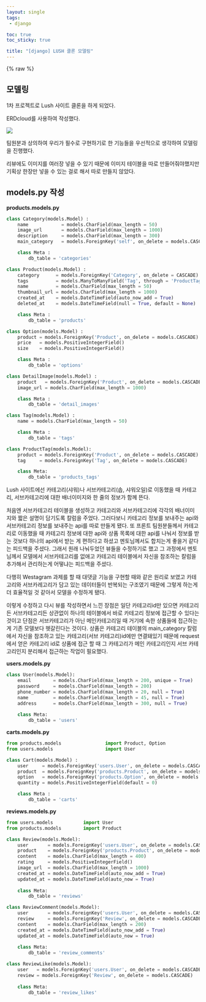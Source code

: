 ```yaml
---
layout: single
tags: 
 - django

toc: true
toc_sticky: true

title: "[django] LUSH 클론 모델링"
---
```


{% raw %}

## 모델링

1차 프로젝트로 Lush 사이트 클론을 하게 되었다. 

ERDcloud를 사용하여 작성했다. 

![](https://user-images.githubusercontent.com/61782539/136661786-85fd0e02-a1a8-4bc3-9bc6-41d81a9583a1.png)

팀원분과 상의하여 우리가 필수로 구현하기로 한 기능들을 우선적으로 생각하여 모델링을 진행했다.

리뷰에도 이미지를 여러장 넣을 수 있기 때문에 이미지 테이블을 따로 만들어줘야했지만 기획상 한장만 넣을 수 있는 걸로 해서 따로 만들지 않았다.

## models.py 작성

**products.models.py**

```python
class Category(models.Model) :
    name            = models.CharField(max_length = 50)
    image_url       = models.CharField(max_length = 1000)
    description     = models.CharField(max_length = 300)
    main_category   = models.ForeignKey('self', on_delete = models.CASCADE, null = True, related_name = 'sub_category')

    class Meta :
        db_table = 'categories'

class Product(models.Model) :
    category      = models.ForeignKey('Category', on_delete = CASCADE)
    tags          = models.ManyToManyField('Tag', through = 'ProductTag')
    name          = models.CharField(max_length = 50)
    thumbnail_url = models.CharField(max_length = 1000)
    created_at    = models.DateTimeField(auto_now_add = True)
    deleted_at    = models.DateTimeField(null = True, default = None)

    class Meta :
        db_table = 'products'

class Option(models.Model) :
    product = models.ForeignKey('Product', on_delete = models.CASCADE)
    price   = models.PositiveIntegerField()
    size    = models.PositiveIntegerField()

    class Meta :
        db_table = 'options'

class DetailImage(models.Model) :
    product   = models.ForeignKey('Product', on_delete = models.CASCADE)
    image_url = models.CharField(max_length = 1000)

    class Meta :
        db_table = 'detail_images'

class Tag(models.Model) :
    name = models.CharField(max_length = 50)

    class Meta :
        db_table = 'tags'

class ProductTag(models.Model):
    product = models.ForeignKey('Product', on_delete = models.CASCADE)
    tag     = models.ForeignKey('Tag', on_delete = models.CASCADE)

    class Meta:
        db_table = 'products_tags'
```

Lush 사이트에선 카테고리(샤워)나 서브카테고리(솝, 샤워오일)로 이동했을 때 카테고리, 서브카테고리에 대한 배너이미지와 한 줄의 정보가 함께 뜬다. 

처음엔 서브카테고리 테이블을 생성하고 카테고리와 서브카테고리에 각각의 배너이미지와 짧은 설명이 담기도록 칼럼을 주었다. 그러다보니 카테고리 정보를 보내주는 api와 서브카테고리 정보를 보내주는 api를 따로 만들게 됐다. 또 프론트 팀원분들께서 카테고리로 이동했을 때 카테고리 정보에 대한 api와 상품 목록에 대한 api를 나눠서 정보를 받는 것보다 하나의 api에서 받는 게 편하다고 하셨고 멘토님께서도 합치는게 좋을거 같다는 피드백을 주셨다. 그래서 원래 나눠두었던 뷰들을 수정하기로 했고 그 과정에서 멘토님께서 모델에서 서브카테고리를 없애고 카테고리 테이블에서 자신을 참조하는 칼럼을 추가해서 관리하는게 어떻냐는 피드백을 주셨다.

다행히 Westagram 과제를 할 때 대댓글 기능을 구현할 때와 같은 원리로 보였고 카테고리와 서브카레고리가 담고 있는 데이터들이 반복되는 구조였기 때문에 그렇게 하는게 더 효율적일 것 같아서 모델을 수정하게 됐다.

이렇게 수정하고 다시 뷰를 작성하면서 느낀 장점은 일단 카테고리id만 있으면 카테고리든 서브카테고리든 상관없이 하나의 테이블에서 바로 카테고리 정보에 접근할 수 있다는 것이고 단점은 서브카테고리가 아닌 메인카테고리일 때 거기에 속한 상품들에 접근하는게 기존 모델보다 헷갈린다는 것이다. 상품은 카테고리 테이블의 main_category 칼럼에서 자신을 참조하고 있는 카테고리(서브 카테고리)id에만 연결돼있기 때문에 request에서 얻은 카테고리 id로 상품에 접근 할 때 그 카테고리가 메인 카테고리인지 서브 카테고리인지 분리해서 접근하는 작업이 필요했다.

**users.models.py**

```python
class User(models.Model):
    email        = models.CharField(max_length = 200, unique = True)
    password     = models.CharField(max_length = 200)
    phone_number = models.CharField(max_length = 20, null = True)
    name         = models.CharField(max_length = 45, null = True)
    address      = models.CharField(max_length = 300, null = True)
    
    class Meta:
        db_table = 'users'
```

**carts.models.py**

```python
from products.models                import Product, Option
from users.models                   import User

class Cart(models.Model) :
    user     = models.ForeignKey('users.User', on_delete = models.CASCADE)
    product  = models.ForeignKey('products.Product', on_delete = models.CASCADE)
    option   = models.ForeignKey('products.Option', on_delete = models.CASCADE)
    quantity = models.PositiveIntegerField(default = 0)

    class Meta :
        db_table = 'carts'
```

**reviews.models.py**

```python
from users.models           import User
from products.models        import Product

class Review(models.Model):
    user       = models.ForeignKey('users.User', on_delete = models.CASCADE)
    product    = models.ForeignKey('products.Product', on_delete = models.CASCADE)
    content    = models.CharField(max_length = 400)
    rating     = models.PositiveIntegerField()
    image_url  = models.CharField(max_length = 1000)
    created_at = models.DateTimeField(auto_now_add = True)
    updated_at = models.DateTimeField(auto_now = True)
    
    class Meta:
        db_table = 'reviews'

class ReviewComment(models.Model):
    user       = models.ForeignKey('users.User', on_delete = models.CASCADE)
    review     = models.ForeignKey('Review', on_delete = models.CASCADE)
    content    = models.CharField(max_length = 200)
    created_at = models.DateTimeField(auto_now_add = True)
    updated_at = models.DateTimeField(auto_now = True)
    
    class Meta:
        db_table = 'review_comments'

class ReviewLike(models.Model):
    user   = models.ForeignKey('users.User', on_delete = models.CASCADE)
    review = models.ForeignKey('Review', on_delete = models.CASCADE)
    
    class Meta:
        db_table = 'review_likes'
```

